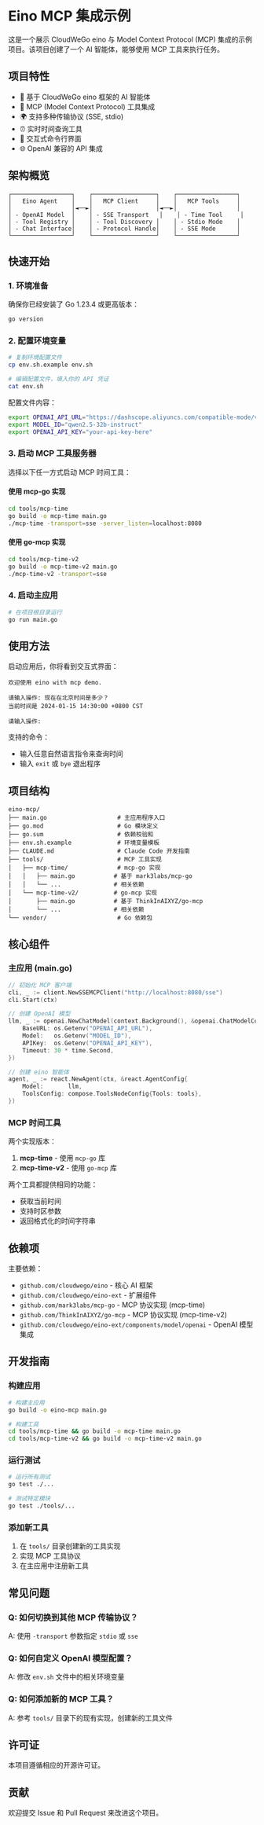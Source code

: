 # Eino MCP 集成示例

这是一个展示 CloudWeGo eino 与 Model Context Protocol (MCP) 集成的示例项目。该项目创建了一个 AI 智能体，能够使用 MCP 工具来执行任务。

## 项目特性

- 🤖 基于 CloudWeGo eino 框架的 AI 智能体
- 🔗 MCP (Model Context Protocol) 工具集成
- 🌍 支持多种传输协议 (SSE, stdio)
- ⏰ 实时时间查询工具
- 💬 交互式命令行界面
- 🌐 OpenAI 兼容的 API 集成

## 架构概览

```
┌─────────────────┐    ┌──────────────────┐    ┌─────────────────┐
│   Eino Agent    │    │   MCP Client     │    │   MCP Tools     │
│                 │◄──►│                  │◄──►│                 │
│ - OpenAI Model  │    │ - SSE Transport   │    │ - Time Tool     │
│ - Tool Registry │    │ - Tool Discovery │    │ - Stdio Mode    │
│ - Chat Interface│    │ - Protocol Handle│    │ - SSE Mode      │
└─────────────────┘    └──────────────────┘    └─────────────────┘
```

## 快速开始

### 1. 环境准备

确保你已经安装了 Go 1.23.4 或更高版本：

```bash
go version
```

### 2. 配置环境变量

```bash
# 复制环境配置文件
cp env.sh.example env.sh

# 编辑配置文件，填入你的 API 凭证
cat env.sh
```

配置文件内容：
```bash
export OPENAI_API_URL="https://dashscope.aliyuncs.com/compatible-mode/v1"
export MODEL_ID="qwen2.5-32b-instruct"
export OPENAI_API_KEY="your-api-key-here"
```

### 3. 启动 MCP 工具服务器

选择以下任一方式启动 MCP 时间工具：

#### 使用 mcp-go 实现
```bash
cd tools/mcp-time
go build -o mcp-time main.go
./mcp-time -transport=sse -server_listen=localhost:8080
```

#### 使用 go-mcp 实现
```bash
cd tools/mcp-time-v2
go build -o mcp-time-v2 main.go
./mcp-time-v2 -transport=sse
```

### 4. 启动主应用

```bash
# 在项目根目录运行
go run main.go
```

## 使用方法

启动应用后，你将看到交互式界面：

```
欢迎使用 eino with mcp demo.

请输入操作: 现在在北京时间是多少？
当前时间是 2024-01-15 14:30:00 +0800 CST

请输入操作:
```

支持的命令：
- 输入任意自然语言指令来查询时间
- 输入 `exit` 或 `bye` 退出程序

## 项目结构

```
eino-mcp/
├── main.go                    # 主应用程序入口
├── go.mod                     # Go 模块定义
├── go.sum                     # 依赖校验和
├── env.sh.example             # 环境变量模板
├── CLAUDE.md                  # Claude Code 开发指南
├── tools/                     # MCP 工具实现
│   ├── mcp-time/              # mcp-go 实现
│   │   ├── main.go           # 基于 mark3labs/mcp-go
│   │   └── ...               # 相关依赖
│   └── mcp-time-v2/          # go-mcp 实现
│       ├── main.go           # 基于 ThinkInAIXYZ/go-mcp
│       └── ...               # 相关依赖
└── vendor/                    # Go 依赖包
```

## 核心组件

### 主应用 (main.go)

```go
// 初始化 MCP 客户端
cli, _ := client.NewSSEMCPClient("http://localhost:8080/sse")
cli.Start(ctx)

// 创建 OpenAI 模型
llm, _ := openai.NewChatModel(context.Background(), &openai.ChatModelConfig{
    BaseURL: os.Getenv("OPENAI_API_URL"),
    Model:   os.Getenv("MODEL_ID"),
    APIKey:  os.Getenv("OPENAI_API_KEY"),
    Timeout: 30 * time.Second,
})

// 创建 eino 智能体
agent, _ := react.NewAgent(ctx, &react.AgentConfig{
    Model:       llm,
    ToolsConfig: compose.ToolsNodeConfig{Tools: tools},
})
```

### MCP 时间工具

两个实现版本：

1. **mcp-time** - 使用 `mcp-go` 库
2. **mcp-time-v2** - 使用 `go-mcp` 库

两个工具都提供相同的功能：
- 获取当前时间
- 支持时区参数
- 返回格式化的时间字符串

## 依赖项

主要依赖：
- `github.com/cloudwego/eino` - 核心 AI 框架
- `github.com/cloudwego/eino-ext` - 扩展组件
- `github.com/mark3labs/mcp-go` - MCP 协议实现 (mcp-time)
- `github.com/ThinkInAIXYZ/go-mcp` - MCP 协议实现 (mcp-time-v2)
- `github.com/cloudwego/eino-ext/components/model/openai` - OpenAI 模型集成

## 开发指南

### 构建应用

```bash
# 构建主应用
go build -o eino-mcp main.go

# 构建工具
cd tools/mcp-time && go build -o mcp-time main.go
cd tools/mcp-time-v2 && go build -o mcp-time-v2 main.go
```

### 运行测试

```bash
# 运行所有测试
go test ./...

# 测试特定模块
go test ./tools/...
```

### 添加新工具

1. 在 `tools/` 目录创建新的工具实现
2. 实现 MCP 工具协议
3. 在主应用中注册新工具

## 常见问题

### Q: 如何切换到其他 MCP 传输协议？
A: 使用 `-transport` 参数指定 `stdio` 或 `sse`

### Q: 如何自定义 OpenAI 模型配置？
A: 修改 `env.sh` 文件中的相关环境变量

### Q: 如何添加新的 MCP 工具？
A: 参考 `tools/` 目录下的现有实现，创建新的工具文件

## 许可证

本项目遵循相应的开源许可证。

## 贡献

欢迎提交 Issue 和 Pull Request 来改进这个项目。